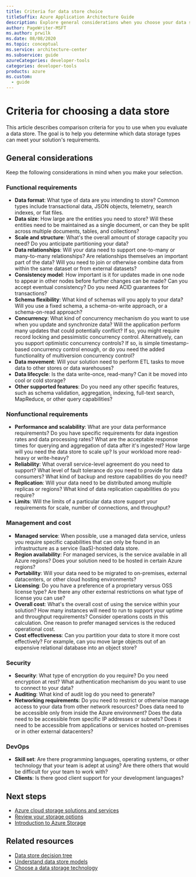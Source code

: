 ```yaml
---
title: Criteria for data store choice
titleSuffix: Azure Application Architecture Guide
description: Explore general considerations when you choose your data store. Examine functional and nonfunctional requirements, management and cost, security, and DevOps.
author: PageWriter-MSFT
ms.author: prwilk
ms.date: 08/08/2020
ms.topic: conceptual
ms.service: architecture-center
ms.subservice: guide
azureCategories: developer-tools
categories: developer-tools
products: azure
ms.custom:
  - guide
---
```


# Criteria for choosing a data store

This article describes comparison criteria for you to use when you evaluate a data store. The goal is to help you determine which data storage types can meet your solution's requirements.

## General considerations

Keep the following considerations in mind when you make your selection.

### Functional requirements

- **Data format**: What type of data are you intending to store? Common types include transactional data, JSON objects, telemetry, search indexes, or flat files.
- **Data size**: How large are the entities you need to store? Will these entities need to be maintained as a single document, or can they be split across multiple documents, tables, and collections?
- **Scale and structure**: What's the overall amount of storage capacity you need? Do you anticipate partitioning your data?
- **Data relationships**: Will your data need to support one-to-many or many-to-many relationships? Are relationships themselves an important part of the data? Will you need to join or otherwise combine data from within the same dataset or from external datasets?
- **Consistency model**: How important is it for updates made in one node to appear in other nodes before further changes can be made? Can you accept eventual consistency? Do you need ACID guarantees for transactions?
- **Schema flexibility**: What kind of schemas will you apply to your data? Will you use a fixed schema, a schema-on-write approach, or a schema-on-read approach?
- **Concurrency**: What kind of concurrency mechanism do you want to use when you update and synchronize data? Will the application perform many updates that could potentially conflict? If so, you might require record locking and pessimistic concurrency control. Alternatively, can you support optimistic concurrency controls? If so, is simple timestamp-based concurrency control enough, or do you need the added functionality of multiversion concurrency control?
- **Data movement**: Will your solution need to perform ETL tasks to move data to other stores or data warehouses?
- **Data lifecycle**: Is the data write-once, read-many? Can it be moved into cool or cold storage?
- **Other supported features**: Do you need any other specific features, such as schema validation, aggregation, indexing, full-text search, MapReduce, or other query capabilities?

### Nonfunctional requirements

- **Performance and scalability**: What are your data performance requirements? Do you have specific requirements for data ingestion rates and data processing rates? What are the acceptable response times for querying and aggregation of data after it's ingested? How large will you need the data store to scale up? Is your workload more read-heavy or write-heavy?
- **Reliability**: What overall service-level agreement do you need to support? What level of fault tolerance do you need to provide for data consumers? What kind of backup and restore capabilities do you need?
- **Replication**: Will your data need to be distributed among multiple replicas or regions? What kind of data replication capabilities do you require?
- **Limits**: Will the limits of a particular data store support your requirements for scale, number of connections, and throughput?

### Management and cost

- **Managed service**: When possible, use a managed data service, unless you require specific capabilities that can only be found in an infrastructure as a service (IaaS)-hosted data store.
- **Region availability**: For managed services, is the service available in all Azure regions? Does your solution need to be hosted in certain Azure regions?
- **Portability**: Will your data need to be migrated to on-premises, external datacenters, or other cloud hosting environments?
- **Licensing**: Do you have a preference of a proprietary versus OSS license type? Are there any other external restrictions on what type of license you can use?
- **Overall cost**: What's the overall cost of using the service within your solution? How many instances will need to run to support your uptime and throughput requirements? Consider operations costs in this calculation. One reason to prefer managed services is the reduced operational cost.
- **Cost effectiveness**: Can you partition your data to store it more cost effectively? For example, can you move large objects out of an expensive relational database into an object store?

### Security

- **Security**: What type of encryption do you require? Do you need encryption at rest? What authentication mechanism do you want to use to connect to your data?
- **Auditing**: What kind of audit log do you need to generate?
- **Networking requirements**: Do you need to restrict or otherwise manage access to your data from other network resources? Does data need to be accessible only from inside the Azure environment? Does the data need to be accessible from specific IP addresses or subnets? Does it need to be accessible from applications or services hosted on-premises or in other external datacenters?

### DevOps

- **Skill set**: Are there programming languages, operating systems, or other technology that your team is adept at using? Are there others that would be difficult for your team to work with?
- **Clients**: Is there good client support for your development languages?

## Next steps

- [Azure cloud storage solutions and services](https://azure.microsoft.com/products/category/storage)
- [Review your storage options](/azure/cloud-adoption-framework/ready/considerations/storage-options)
- [Introduction to Azure Storage](/azure/storage/common/storage-introduction)

## Related resources

- [Data store decision tree](data-store-decision-tree.md)
- [Understand data store models](data-store-overview.md)
- [Choose a data storage technology](../../data-guide/technology-choices/data-storage.md)